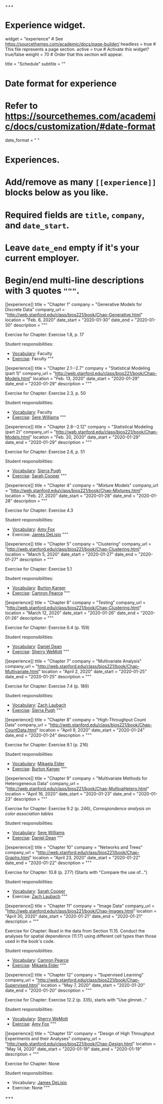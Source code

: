+++
# Experience widget.
widget = "experience"  # See https://sourcethemes.com/academic/docs/page-builder/
headless = true  # This file represents a page section.
active = true  # Activate this widget? true/false
weight = 70  # Order that this section will appear.

title = "Schedule"
subtitle = ""

# Date format for experience
#   Refer to https://sourcethemes.com/academic/docs/customization/#date-format
date_format = "   "

# Experiences.
#   Add/remove as many `[[experience]]` blocks below as you like.
#   Required fields are `title`, `company`, and `date_start`.
#   Leave `date_end` empty if it's your current employer.
#   Begin/end multi-line descriptions with 3 quotes `"""`.

  
[[experience]]
  title = "Chapter 1"
  company = "Generative Models for Discrete Data"
  company_url = "http://web.stanford.edu/class/bios221/book/Chap-Generative.html"
  location = "Feb. 6, 2020"
  date_start = "2020-01-30"
  date_end = "2020-01-30"
  description = """
  
  Exercise for Chapter: Exercise 1.8, p. 17
  
  Student responsibilities:

  * [Vocabulary](https://kind-neumann-789611.netlify.com/post/vocabulary-for-chapter-1/): Faculty
  * [Exercise](https://kind-neumann-789611.netlify.com/post/exercise-solution-for-chapter-1/): Faculty
  """

[[experience]]
  title = "Chapter 2.1--2.7"
  company = "Statistical Modeling (part 1)"
  company_url = "http://web.stanford.edu/class/bios221/book/Chap-Models.html"
  location = "Feb. 13, 2020"
  date_start = "2020-01-29"
  date_end = "2020-01-29"
  description = """
  
  Exercise for Chapter: Exercise 2.3, p. 50
  
  Student responsibilities:

  * [Vocabulary](https://kind-neumann-789611.netlify.com/post/vocabularly-for-chapter-2-part-1/): Faculty
  * [Exercise](https://kind-neumann-789611.netlify.com/post/exercise-solution-for-chapter-2/): [Sere Williams](https://kind-neumann-789611.netlify.com/authors/sere-williams/)
  """
  
[[experience]]
  title = "Chapter 2.8--2.12"
  company = "Statistical Modeling (part 2)"
  company_url = "http://web.stanford.edu/class/bios221/book/Chap-Models.html"
  location = "Feb. 20, 2020"
  date_start = "2020-01-29"
  date_end = "2020-01-29"
  description = """
  
  Exercise for Chapter: Exercise 2.6, p. 51
  
  Student responsibilities:

  * [Vocabulary](https://kind-neumann-789611.netlify.com/post/vocabulary-for-chapter-2-8-2-12/): [Sierra Pugh](https://kind-neumann-789611.netlify.com/authors/sierra-pugh/)
  * [Exercise](https://kind-neumann-789611.netlify.app/post/ex-2-6/): [Sarah Cooper](https://kind-neumann-789611.netlify.com/authors/sarah-cooper/)
  """
  
[[experience]]
  title = "Chapter 4"
  company = "Mixture Models"
  company_url = "http://web.stanford.edu/class/bios221/book/Chap-Mixtures.html"
  location = "Feb. 27, 2020"
  date_start = "2020-01-28"
  date_end = "2020-01-28"
  description = """
  
  Exercise for Chapter: Exercise 4.3
  
  Student responsibilities:

  * [Vocabulary](https://kind-neumann-789611.netlify.com/post/vocabulary-for-chapter-4/): [Amy Fox](https://kind-neumann-789611.netlify.com/authors/amy-fox/)
  * Exercise: [James DeLisio](https://kind-neumann-789611.netlify.com/authors/james_dilisio/)
  """

[[experience]]
  title = "Chapter 5"
  company = "Clustering"
  company_url = "http://web.stanford.edu/class/bios221/book/Chap-Clustering.html"
  location = "March 5, 2020"
  date_start = "2020-01-27"
  date_end = "2020-01-27"
  description = """
  
  Exercise for Chapter: Exercise 5.1
  
  Student responsibilities:

  * [Vocabulary](https://kind-neumann-789611.netlify.com/post/vocabulary-for-chapter-5/): [Burton Karger](https://kind-neumann-789611.netlify.com/authors/burton-karger/)
  * [Exercise](https://kind-neumann-789611.netlify.app/post/exercise-solution-for-5-1/): [Camron Pearce](https://kind-neumann-789611.netlify.com/authors/camron-pearce/)
  """
  
[[experience]]
  title = "Chapter 6"
  company = "Testing"
  company_url = "http://web.stanford.edu/class/bios221/book/Chap-Clustering.html"
  location = "March 12, 2020"
  date_start = "2020-01-26"
  date_end = "2020-01-26"
  description = """
  
  Exercise for Chapter: Exercise 6.4 (p. 159)
  
  Student responsibilities:

  * [Vocabulary](https://kind-neumann-789611.netlify.app/post/vocabulary-for-chapter-6/): [Daniel Dean](https://kind-neumann-789611.netlify.com/authors/daniel-dean/)
  * [Exercise](https://kind-neumann-789611.netlify.app/post/exercise-solution-for-chapter-6/): [Sherry WeMott](https://kind-neumann-789611.netlify.com/authors/sherry-wemott/)
  """
  
[[experience]]
  title = "Chapter 7"
  company = "Multivariate Analysis"
  company_url = "http://web.stanford.edu/class/bios221/book/Chap-Multivariate.html"
  location = "April 2, 2020"
  date_start = "2020-01-25"
  date_end = "2020-01-25"
  description = """
  
  Exercise for Chapter: Exercise 7.4 (p. 189)
  
  Student responsibilities:

  * [Vocabulary](https://kind-neumann-789611.netlify.app/post/vocabulary-for-chapter-7/): [Zach Laubach](https://kind-neumann-789611.netlify.com/authors/zach_laubach/)
  * [Exercise](https://kind-neumann-789611.netlify.app/post/exercise-solution-for-chapter-7/): [Sierra Pugh](https://kind-neumann-789611.netlify.com/authors/sierra-pugh/)
  """
  
[[experience]]
  title = "Chapter 8"
  company = "High-Throughput Count Data"
  company_url = "http://web.stanford.edu/class/bios221/book/Chap-CountData.html"
  location = "April 9, 2020"
  date_start = "2020-01-24"
  date_end = "2020-01-24"
  description = """
  
  Exercise for Chapter: Exercise 8.1 (p. 216)
  
  Student responsibilities:

  * [Vocabulary](https://kind-neumann-789611.netlify.app/post/chapter-8-vocabulary-list/): [Mikaela Elder](https://kind-neumann-789611.netlify.com/authors/mikaela-elder/)
  * [Exercise](https://kind-neumann-789611.netlify.app/post/ex-8-1/): [Burton Karger](https://kind-neumann-789611.netlify.com/authors/burton-karger/)
  """
  
[[experience]]
  title = "Chapter 9"
  company = "Multivariate Methods for Heterogeneous Data"
  company_url = "http://web.stanford.edu/class/bios221/book/Chap-MultivaHetero.html"
  location = "April 16, 2020"
  date_start = "2020-01-23"
  date_end = "2020-01-23"
  description = """
  
  Exercise for Chapter: Exercise 9.2 (p. 246), *Correspondence analysis on color association tables*
  
  Student responsibilities:

  * [Vocabulary](https://kind-neumann-789611.netlify.app/post/vocabulary-for-chapter-9/): [Sere Williams](https://kind-neumann-789611.netlify.com/authors/sere-williams/)
  * [Exercise](https://kind-neumann-789611.netlify.app/post/exercise-solution-for-chapter-9/): [Daniel Dean](https://kind-neumann-789611.netlify.com/authors/daniel-dean/)
  """

[[experience]]
  title = "Chapter 10"
  company = "Networks and Trees"
  company_url = "http://web.stanford.edu/class/bios221/book/Chap-Graphs.html"
  location = "April 23, 2020"
  date_start = "2020-01-22"
  date_end = "2020-01-22"
  description = """
  
  Exercise for Chapter: 10.8 (p. 277) (Starts with "Compare the use of...")
  
  Student responsibilities:

  * [Vocabulary](https://kind-neumann-789611.netlify.app/post/vocabulary-for-chapter-10/): [Sarah Cooper](https://kind-neumann-789611.netlify.com/authors/sarah-cooper/)
  * Exercise: [Zach Laubach](https://kind-neumann-789611.netlify.com/authors/zach_laubach/)
  """
  
[[experience]]
  title = "Chapter 11"
  company = "Image Data"
  company_url = "http://web.stanford.edu/class/bios221/book/Chap-Images.html"
  location = "April 30, 2020"
  date_start = "2020-01-21"
  date_end = "2020-01-21"
  description = """
  
  Exercise for Chapter: Read in the data from Section 11.15. Conduct the analyses for spatial dependence (11.17) using different cell types than those used in the book's code.
  
  Student responsibilities:

  * [Vocabulary](https://kind-neumann-789611.netlify.app/post/vocabulary-for-chapter-11/): [Camron Pearce](https://kind-neumann-789611.netlify.com/authors/camron-pearce/)
  * [Exercise](https://kind-neumann-789611.netlify.app/post/exercise-solution-for-chapter-11/): [Mikaela Elder](https://kind-neumann-789611.netlify.com/authors/mikaela-elder/)
  """

[[experience]]
  title = "Chapter 12"
  company = "Supervised Learning"
  company_url = "http://web.stanford.edu/class/bios221/book/Chap-Supervised.html"
  location = "May 7, 2020"
  date_start = "2020-01-20"
  date_end = "2020-01-20"
  description = """
  
  Exercise for Chapter: Exercise 12.2 (p. 335), starts with "Use glmnet..."
  
  Student responsibilities:

  * [Vocabulary](https://kind-neumann-789611.netlify.app/post/vocabulary-for-chapter-12/): [Sherry WeMott](https://kind-neumann-789611.netlify.com/authors/sherry-wemott/)
  * [Exercise](https://kind-neumann-789611.netlify.app/post/exercise-solution-for-chapter-12/): [Amy Fox](https://kind-neumann-789611.netlify.com/authors/amy-fox/)
  """

[[experience]]
  title = "Chapter 13"
  company = "Design of High Throughput Experiments and their Analyses"
  company_url = "http://web.stanford.edu/class/bios221/book/Chap-Design.html"
  location = "May 14, 2020"
  date_start = "2020-01-19"
  date_end = "2020-01-19"
  description = """
  
  Exercise for Chapter: None
  
  Student responsibilities:

  * Vocabulary: [James DeLisio](https://kind-neumann-789611.netlify.com/authors/james_dilisio/)
  * Exercise: None
  """

+++